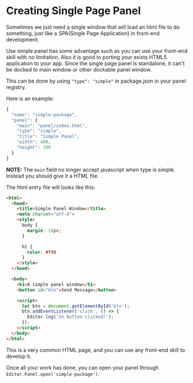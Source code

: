 # Creating Single Page Panel

Sometimes we just need a single window that will load an html file to do something, just like a SPA(Single Page Application) in front-end development.

Use simple panel has some advantage such as you can use your front-end skill with no limitation. Also it is good to porting your exists HTML5 application to your app. Since the single page panel is standalone, it can't be docked to main window or other dockable panel window.

This can be done by using `"type": "simple"` in package.json in your panel registry.

Here is an example:

```javascript
{
  "name": "simple-package",
  "panel": {
    "main": "panel/index.html",
    "type": "simple",
    "title": "Simple Panel",
    "width": 400,
    "height": 300
  }
}
```

**NOTE:** The `main` field no longer accept javascript when type is simple. Instead you should give it a HTML file.

The html entry file will looks like this:

```html
<html>
  <head>
    <title>Simple Panel Window</title>
    <meta charset="utf-8">
    <style>
      body {
        margin: 10px;
      }

      h1 {
        color: #f90
      }
    </style>
  </head>

  <body>
    <h1>A simple panel window</h1>
    <button id="btn">Send Message</button>

    <script>
      let btn = document.getElementById('btn');
      btn.addEventListener('click', () => {
        Editor.log('on button clicked!');
      });
    </script>
  </body>
</html>
```

This is a very common HTML page, and you can use any front-end skill to develop it.

Once all your work has done, you can open your panel through `Editor.Panel.open('simple-package')`.

